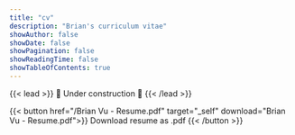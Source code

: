 ```yaml
---
title: "cv"
description: "Brian's curriculum vitae"
showAuthor: false
showDate: false
showPagination: false
showReadingTime: false
showTableOfContents: true
---
```


{{< lead >}}
:construction: Under construction :construction:
{{< /lead >}}

{{< button href="/Brian Vu - Resume.pdf" target="_self" download="Brian Vu - Resume.pdf">}}
Download resume as .pdf
{{< /button >}}

<!-- ## Education

blah

## Experience

blah

## Skills

blah

## Volunteering

blah

## Languages

blah -->
